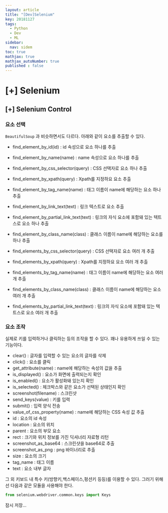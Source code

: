 ```yaml
---
layout: article
title: "[Dev]Selenium"
key: 20181127
tags:
  - Python
  - Dev
  - ML
sidebar:
  nav: sidem
toc: true
mathjax: true
mathjax_autoNumber: true
published : false
---
```


# [+] Selenium

<!--more-->

## [+] Selenium Control

### 요소 선택

`BeautifulSoup` 과 비슷하면서도 다르다.
아래와 같이 요소를 추출할 수 있다.

- find_element_by_id(id) : id 속성으로 요소 하나를 추출

- find_element_by_name(name) : name 속성으로 요소 하나를 추출

- find_element_by_css_selector(query) : CSS 선택자로 요소 하나 추출

- find_element_by_xpath(query) : Xpath를 지정하요 요소 추출

- find_element_by_tag_name(name) : 태그 이름이 name에 해당하는 요소 하나 추출

- find_element_by_link_text(text) : 링크 텍스트로 요소 추출

- find_element_by_partial_link_text(text) : 링크의 자식 요소에 포함돼 있는 텍트스로 요소 하나 추출

- find_element_by_class_name(class) : 클래스 이름이 name에 해당하는 요소를 하나 추출

- find_elements_by_css_selector(query) : CSS 선택자로 요소 여러 개 추출

- find_elements_by_xpath(query) : Xpath를 지정하요 요소 여러 개 추출

- find_elements_by_tag_name(name) : 태그 이름이 name에 해당하는 요소 여러 개 추출

- find_elements_by_class_name(class) : 클래스 이름이 name에 해당하는 요소 여러 개 추출

- find_elements_by_partial_link_text(text) : 링크의 자식 요소에 포함돼 있는 텍트스로 요소 여러 개 추출



### 요소 조작

실제로 키를 입력하거나 클릭하는 등의 조작을 할 수 있다. 꽤나 유용하게 쓰일 수 있는 기능이다.

- clear() : 글자를 입력할 수 있는 요소의 글자를 삭제
- click() : 요소를 클릭
- get_attribute(name) : name에 해당하는 속성의 값을 추출
- is_displayed() : 요소가 화면에 출력되는지 확인
- is_enabled() : 요소가 활성화돼 있는지 확인
- is_selected() : 체크박스와 같은 요소가 선택된 상태인지 확인
- screenshot(filename) : 스크린샷
- send_keys(value) : 키를 입력
- submit() : 입력 양식 전송
- value_of_css_property(name) : name에 해당하는 CSS 속성 값 추출
- id : 요소의 id 속성
- location : 요소의 위치
- parent : 요소의 부모 요소
- rect : 크기와 위치 정보를 가진 딕셔너리 자료형 리턴
- screenshot_as_base64 : 스크린샷을 base64로 추출
- screenshot_as_png : png 바이너리로 추출
- size : 요소의 크기
- tag_name : 태그 이름
- text : 요소 내부 글자

그 외 키보드 내 특수 키(방향키,백스페이스,펑션키 등등)를 이용할 수 있다. 그러기 위해선 다음과 같은 모듈을 사용해야 한다.

```python
from selenium.webdriver.common.keys import Keys
```

잠시 저장...